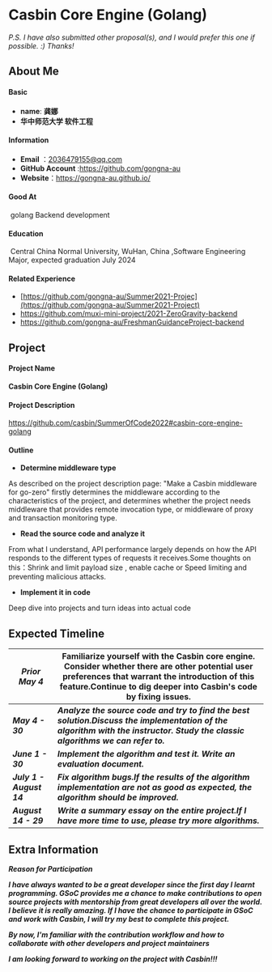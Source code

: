 # Casbin Core Engine (Golang)

*P.S.  I have also submitted other proposal(s), and I would prefer this one if possible. :) Thanks!*

## **About Me**

#### **Basic**

- **name**: **龚娜** 
- **华中师范大学 软件工程**

#### **Information**

- **Email** ：[2036479155@qq.com](mailto:2036479155@qq.com)  
- **GitHub Account** :https://github.com/gongna-au
- **Website**：https://gongna-au.github.io/

#### Good At  

​		golang Backend development

#### **Education**  

​		Central China Normal University, WuHan, China  ,Software Engineering Major, expected graduation July 2024

#### **Related Experience** 

- [https://github.com/gongna-au/Summer2021-Projec](https://github.com/gongna-au/Summer2021-Project)
-  https://github.com/muxi-mini-project/2021-ZeroGravity-backend  
- https://github.com/gongna-au/FreshmanGuidanceProject-backend

## Project

#### Project Name

**Casbin Core Engine (Golang)**

#### Project Description

https://github.com/casbin/SummerOfCode2022#casbin-core-engine-golang

#### Outline

- **Determine middleware type**

As described on the project description page: "Make a Casbin middleware for go-zero" firstly determines the middleware according to the characteristics of the project, and determines whether the project needs middleware that provides remote invocation type, or middleware of proxy and transaction monitoring type.

- **Read the source code and analyze it**

From what I understand, API performance largely depends on how the API responds to the different types of requests it receives.Some thoughts on this：Shrink and limit payload size ,  enable cache  or  Speed limiting and preventing malicious attacks.

- **Implement it in code**

Deep dive into projects and turn ideas into actual code

## **Expected Timeline**

| *Prior May 4*            | Familiarize yourself with the Casbin core engine. Consider whether there are other potential user preferences that warrant the introduction of this feature.Continue to dig deeper into Casbin's code by fixing issues. |
| ------------------------ | ------------------------------------------------------------ |
| ***May 4 - 30***         | ***Analyze the source code and try to find the best solution.Discuss the implementation of the algorithm with the instructor. Study the classic algorithms we can refer to.*** |
| ***June 1 - 30***        | ***Implement the algorithm and test it. Write an evaluation document.*** |
| ***July 1 - August 14*** | ***Fix algorithm bugs.If the results of the algorithm implementation are not as good as expected, the algorithm should be improved.*** |
| ***August 14 - 29***     | ***Write a summary essay on the entire project.If I have more time to use, please try more algorithms.*** |

## Extra Information

***Reason for Participation***

***I have always wanted to be a great developer since the first day I learnt programming. GSoC provides me a chance to make contributions to open source projects with mentorship from great developers all over the world. I believe it is really amazing. If I have the chance to participate in GSoC and work with Casbin, I will try my best to complete this project.***

***By now, I'm familiar with the contribution workflow and how to collaborate with other developers and project maintainers***

***I am looking forward to working on the project with  Casbin!!!***

